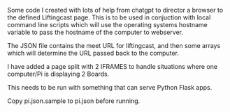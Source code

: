 Some code I created with lots of help from chatgpt to director a browser to the defined Liftingcast page.
This is to be used in conjuction with local command line scripts which will use the operating systems hostname variable to pass the hostname of the computer to webserver.

The JSON file contains the meet URL for liftingcast, and then some arrays which will determine the URL passed back to the computer.

I have added a page split with 2 IFRAMES to handle situations where one computer/Pi is displaying 2 Boards.


This needs to be run with something that can serve Python Flask apps.

Copy pi.json.sample to pi.json before running.
